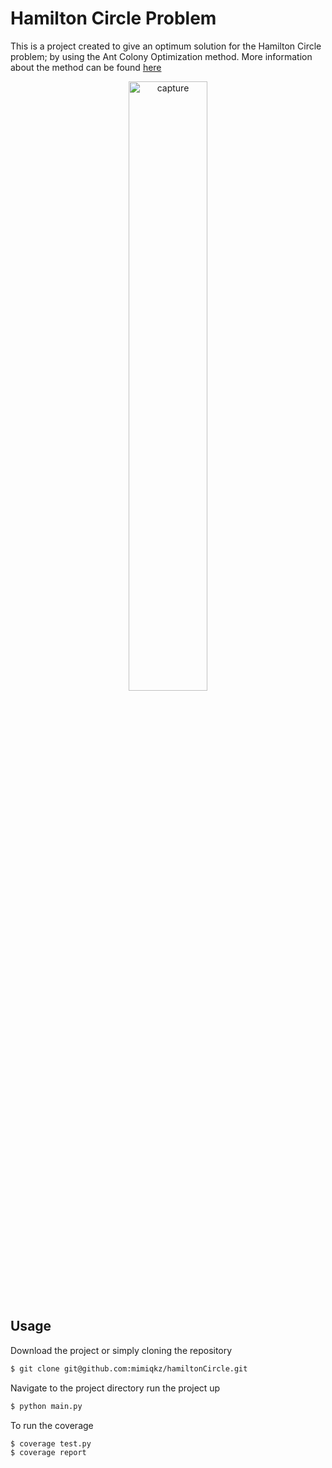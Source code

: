 # Hamilton Circle Problem

This is a project created to give an optimum solution for the Hamilton Circle problem; by using the Ant Colony Optimization method.
More information about the method can be found [here](https://www.aransena.com/blog/2015/12/22/python-ant-colony-optimization)

<p align="center">
  <img width="50%" alt="capture" src="https://user-images.githubusercontent.com/19761446/50316403-66fa2180-04ae-11e9-8f9a-95203db09766.PNG">
<p>

## Usage

Download the project or simply cloning the repository
```sh
$ git clone git@github.com:mimiqkz/hamiltonCircle.git
```
Navigate to the project directory run the project up
```sh
$ python main.py
```
To run the coverage 
```sh
$ coverage test.py
$ coverage report
```

